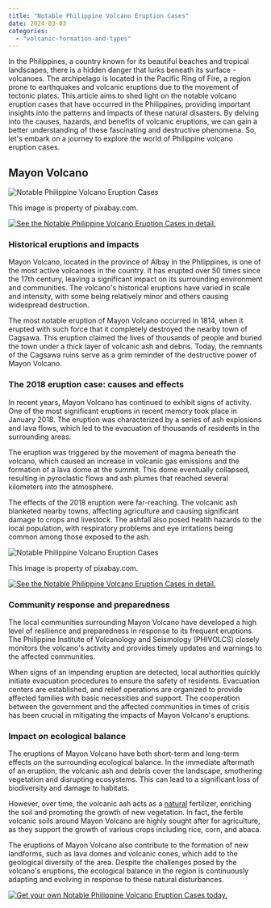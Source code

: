 ```yaml
---
title: "Notable Philippine Volcano Eruption Cases"
date: 2024-03-03
categories: 
  - "volcanic-formation-and-types"
---
```


In the Philippines, a country known for its beautiful beaches and tropical landscapes, there is a hidden danger that lurks beneath its surface - volcanoes. The archipelago is located in the Pacific Ring of Fire, a region prone to earthquakes and volcanic eruptions due to the movement of tectonic plates. This article aims to shed light on the notable volcano eruption cases that have occurred in the Philippines, providing important insights into the patterns and impacts of these natural disasters. By delving into the causes, hazards, and benefits of volcanic eruptions, we can gain a better understanding of these fascinating and destructive phenomena. So, let's embark on a journey to explore the world of Philippine volcano eruption cases.

## Mayon Volcano

![Notable Philippine Volcano Eruption Cases](images/notable-philippine-volcano-eruption-cases-1024x680.jpg "Notable Philippine Volcano Eruption Cases")

This image is property of pixabay.com.

[![See the Notable Philippine Volcano Eruption Cases in detail.](images/visit-official-website-amber-43.png "See the Notable Philippine Volcano Eruption Cases in detail.")](https://www.hawaiitours.com/?ref=poolboy17 "See the Notable Philippine Volcano Eruption Cases in detail.")

### Historical eruptions and impacts

Mayon Volcano, located in the province of Albay in the Philippines, is one of the most active volcanoes in the country. It has erupted over 50 times since the 17th century, leaving a significant impact on its surrounding environment and communities. The volcano's historical eruptions have varied in scale and intensity, with some being relatively minor and others causing widespread destruction.

The most notable eruption of Mayon Volcano occurred in 1814, when it erupted with such force that it completely destroyed the nearby town of Cagsawa. This eruption claimed the lives of thousands of people and buried the town under a thick layer of volcanic ash and debris. Today, the remnants of the Cagsawa ruins serve as a grim reminder of the destructive power of Mayon Volcano.

### The 2018 eruption case: causes and effects

In recent years, Mayon Volcano has continued to exhibit signs of activity. One of the most significant eruptions in recent memory took place in January 2018. The eruption was characterized by a series of ash explosions and lava flows, which led to the evacuation of thousands of residents in the surrounding areas.

The eruption was triggered by the movement of magma beneath the volcano, which caused an increase in volcanic gas emissions and the formation of a lava dome at the summit. This dome eventually collapsed, resulting in pyroclastic flows and ash plumes that reached several kilometers into the atmosphere.

The effects of the 2018 eruption were far-reaching. The volcanic ash blanketed nearby towns, affecting agriculture and causing significant damage to crops and livestock. The ashfall also posed health hazards to the local population, with respiratory problems and eye irritations being common among those exposed to the ash.

![Notable Philippine Volcano Eruption Cases](images/notable-philippine-volcano-eruption-cases-1-1024x697.jpg "Notable Philippine Volcano Eruption Cases")

This image is property of pixabay.com.

[![See the Notable Philippine Volcano Eruption Cases in detail.](images/visit-official-website-brown-44-82.png "See the Notable Philippine Volcano Eruption Cases in detail.")](https://www.hawaiitours.com/?ref=poolboy17 "See the Notable Philippine Volcano Eruption Cases in detail.")

### Community response and preparedness

The local communities surrounding Mayon Volcano have developed a high level of resilience and preparedness in response to its frequent eruptions. The Philippine Institute of Volcanology and Seismology (PHIVOLCS) closely monitors the volcano's activity and provides timely updates and warnings to the affected communities.

When signs of an impending eruption are detected, local authorities quickly initiate evacuation procedures to ensure the safety of residents. Evacuation centers are established, and relief operations are organized to provide affected families with basic necessities and support. The cooperation between the government and the affected communities in times of crisis has been crucial in mitigating the impacts of Mayon Volcano's eruptions.

### Impact on ecological balance

The eruptions of Mayon Volcano have both short-term and long-term effects on the surrounding ecological balance. In the immediate aftermath of an eruption, the volcanic ash and debris cover the landscape, smothering vegetation and disrupting ecosystems. This can lead to a significant loss of biodiversity and damage to habitats.

However, over time, the volcanic ash acts as a [natural](https://magmamatters.com/the-art-and-science-of-volcano-monitoring/ "The Art and Science of Volcano Monitoring") fertilizer, enriching the soil and promoting the growth of new vegetation. In fact, the fertile volcanic soils around Mayon Volcano are highly sought after for agriculture, as they support the growth of various crops including rice, corn, and abaca.

The eruptions of Mayon Volcano also contribute to the formation of new landforms, such as lava domes and volcanic cones, which add to the geological diversity of the area. Despite the challenges posed by the volcano's eruptions, the ecological balance in the region is continuously adapting and evolving in response to these natural disturbances.

[![Get your own Notable Philippine Volcano Eruption Cases today.](images/visit-official-website-deep-purple-12-93.png "Get your own Notable Philippine Volcano Eruption Cases today.")](https://www.hawaiitours.com/?ref=poolboy17 "Get your own Notable Philippine Volcano Eruption Cases today.")
